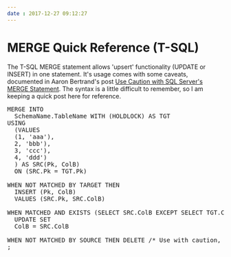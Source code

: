 ```yaml
---
date : 2017-12-27 09:12:27
---
```

# MERGE Quick Reference (T-SQL)

The T-SQL MERGE statement allows 'upsert' functionality (UPDATE or INSERT) in one statement. It&#39;s usage comes with some caveats, documented in Aaron Bertrand&#39;s post [Use Caution with SQL Server&#39;s MERGE Statement](https://www.mssqltips.com/sqlservertip/3074/use-caution-with-sql-servers-merge-statement/). The syntax is a little difficult to remember, so I am keeping a quick post here for reference.

<pre data-enlighter-language="sql">
MERGE INTO
  SchemaName.TableName WITH (HOLDLOCK) AS TGT
USING
  (VALUES
  (1, 'aaa'),
  2, 'bbb'),
  3, 'ccc'),
  4, 'ddd')
  ) AS SRC(Pk, ColB)
  ON (SRC.Pk = TGT.Pk)

WHEN NOT MATCHED BY TARGET THEN
  INSERT (Pk, ColB)
  VALUES (SRC.Pk, SRC.ColB)

WHEN MATCHED AND EXISTS (SELECT SRC.ColB EXCEPT SELECT TGT.ColB) THEN /* Don't update if the values are the same */
  UPDATE SET
  ColB = SRC.ColB

WHEN NOT MATCHED BY SOURCE THEN DELETE /* Use with caution, but will keep the target table in sync with the source */
;
</pre>